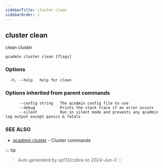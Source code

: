 ```yaml
---
sidebarTitle: cluster clean
sidebarOrder: 1
---
```


## cluster clean<Badge type="tip" text="2.0.4" />

clean cluster

```
qcadmin cluster clean [flags]
```

### Options

```
  -h, --help   help for clean
```

### Options inherited from parent commands

```
      --config string   The qcadmin config file to use
      --debug           Prints the stack trace if an error occurs
      --silent          Run in silent mode and prevents any qcadmin log output except panics & fatals
```

### SEE ALSO

* [qcadmin cluster](cluster.md)	 - Cluster commands

::: tip
>Auto generated by spf13/cobra on 2024-Jun-3
:::